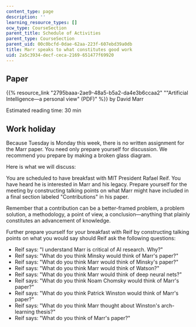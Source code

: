 ```yaml
---
content_type: page
description: ''
learning_resource_types: []
ocw_type: CourseSection
parent_title: Schedule of Activities
parent_type: CourseSection
parent_uid: 00c0bcfd-0dae-62aa-223f-607ebd39a0db
title: Marr speaks to what constitutes good work
uid: 2a5c3934-decf-ceca-2169-651477f69920
---
```


Paper
-----

{{% resource_link "2795baaa-2ae9-48a5-b5a2-da4e3b6ccaa2" "\"Artificial Intelligence—a personal view\" (PDF)" %}} by David Marr

Estimated reading time: 30 min

Work holiday
------------

Because Tuesday is Monday this week, there is no written assignment for the Marr paper. You need only prepare yourself for discussion. We recommend you prepare by making a broken glass diagram.

Here is what we will discuss:

You are scheduled to have breakfast with MIT President Rafael Reif. You have heard he is interested in Marr and his legacy. Prepare yourself for the meeting by constructing talking points on what Marr might have included in a final section labeled "Contributions" in his paper.

Remember that a contribution can be a better-framed problem, a problem solution, a methodology, a point of view, a conclusion—anything that plainly constitutes an advancement of knowledge.

Further prepare yourself for your breakfast with Reif by constructing talking points on what you would say should Reif ask the following questions:

*   Reif says: "I understand Marr is critical of AI research. Why?"
*   Reif says: "What do you think Minsky would think of Marr's paper?"
*   Reif says: "What do you think Marr would think of Minsky's paper?"
*   Reif says: "What do you think Marr would think of Watson?"
*   Reif says: "What do you think Marr would think of deep neural nets?"
*   Reif says: "What do you think Noam Chomsky would think of Marr's paper?"
*   Reif says: "What do you think Patrick Winston would think of Marr's paper?"
*   Reif says: "What do you think Marr thought about Winston's arch-learning thesis?"
*   Reif says: "What do you think of Marr's paper?"